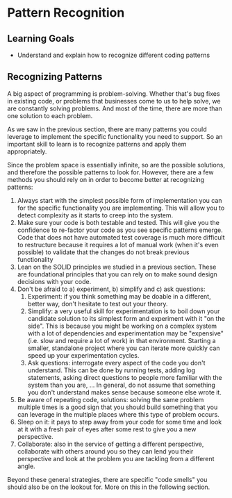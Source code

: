 # Pattern Recognition

## Learning Goals

- Understand and explain how to recognize different coding patterns

## Recognizing Patterns

A big aspect of programming is problem-solving. Whether that's bug fixes in
existing code, or problems that businesses come to us to help solve, we are
constantly solving problems. And most of the time, there are more than one
solution to each problem.

As we saw in the previous section, there are many patterns you could leverage to
implement the specific functionality you need to support. So an important skill
to learn is to recognize patterns and apply them appropriately.

Since the problem space is essentially infinite, so are the possible solutions,
and therefore the possible patterns to look for. However, there are a few
methods you should rely on in order to become better at recognizing patterns:

1. Always start with the simplest possible form of implementation you can for
   the specific functionality you are implementing. This will allow you to
   detect complexity as it starts to creep into the system.
2. Make sure your code is both testable and tested. This will give you the
   confidence to re-factor your code as you see specific patterns emerge. Code
   that does not have automated test coverage is much more difficult to
   restructure because it requires a lot of manual work (when it's even
   possible) to validate that the changes do not break previous functionality
3. Lean on the SOLID principles we studied in a previous section. These are
   foundational principles that you can rely on to make sound design decisions
   with your code.
4. Don't be afraid to a) experiment, b) simplify and c) ask questions:
   1. Experiment: if you think something may be doable in a different, better
      way, don't hesitate to test out your theory.
   2. Simplify: a very useful skill for experimentation is to boil down your
      candidate solution to its simplest form and experiment with it "on the
      side". This is because you might be working on a complex system with a lot
      of dependencies and experimentation may be "expensive" (i.e. slow and
      require a lot of work) in that environment. Starting a smaller, standalone
      project where you can iterate more quickly can speed up your
      experimentation cycles.
   3. Ask questions: interrogate every aspect of the code you don't understand.
      This can be done by running tests, adding log statements, asking direct
      questions to people more familiar with the system than you are, ... In
      general, do not assume that something you don't understand makes sense
      because someone else wrote it.
5. Be aware of repeating code, solutions: solving the same problem multiple
   times is a good sign that you should build something that you can leverage in
   the multiple places where this type of problem occurs.
6. Sleep on it: it pays to step away from your code for some time and look at it
   with a fresh pair of eyes after some rest to give you a new perspective.
7. Collaborate: also in the service of getting a different perspective,
   collaborate with others around you so they can lend you their perspective and
   look at the problem you are tackling from a different angle.

Beyond these general strategies, there are specific "code smells" you should
also be on the lookout for. More on this in the following section.
